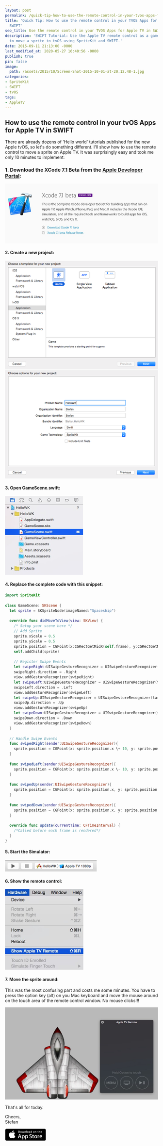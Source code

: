 ```yaml
---
layout: post
permalink: /quick-tip-how-to-use-the-remote-control-in-your-tvos-apps-for-apple-tv-in-swift/
title: 'Quick Tip: How to use the remote control in your TVOS Apps for Apple TV in
  SWIFT'
seo_title: Use the remote control in your TVOS Apps for Apple TV in SWIFT
description: 'SWIFT Tutorial: Use the Apple TV remote control as a game controller
  to move a sprite in tvOS using SpriteKit and SWIFT.'
date: 2015-09-11 21:13:00 -0000
last_modified_at: 2020-05-27 16:40:56 -0000
publish: true
pin: false
image:
  path: /assets/2015/10/Screen-Shot-2015-10-01-at-20.12.48-1.jpg
categories:
- SpriteKit
- SWIFT
- tvOS
tags:
- AppleTV
---
```

## How to use the remote control in your tvOS Apps for Apple TV in SWIFT

There are already dozens of 'Hello world' tutorials published for the new Apple tvOS, so let's do something different. I'll show how to use the remote control to move a sprite on Apple TV. It was surprisingly easy and took me only 10 minutes to implement:

### 1. Download the XCode 7.1 Beta from the [Apple Developer Portal](https://developer.apple.com/xcode/download/):

![Download XCode 7.1 Beta](/assets/2015/09/Screen-Shot-2015-09-11-at-00.01.17-1.jpg)

#### 2. Create a new project:

![tvOS Create new project](/assets/2015/09/Screen-Shot-2015-09-10-at-23.59.18.png) ![Create tvOS project](/assets/2015/09/Screen-Shot-2015-09-11-at-00.06.33.png)

#### 3. Open GameScene.swift:

![Create tvOS SpriteKit scene](/assets/2015/09/Screen-Shot-2015-09-11-at-00.03.18-1.jpg)

#### 4. Replace the complete code with this snippet:

```swift
import SpriteKit

class GameScene: SKScene {
  let sprite = SKSpriteNode(imageNamed:"Spaceship")

  override func didMoveToView(view: SKView) {
    /* Setup your scene here */
    // Add Sprite
    sprite.xScale = 0.5
    sprite.yScale = 0.5
    sprite.position = CGPoint(x:CGRectGetMidX(self.frame), y:CGRectGetMidY(self.frame))
    self.addChild(sprite)

    // Register Swipe Events
    let swipeRight:UISwipeGestureRecognizer = UISwipeGestureRecognizer(target: self, action: Selector("swipedRight:"))
    swipeRight.direction = .Right
    view.addGestureRecognizer(swipeRight)
    let swipeLeft:UISwipeGestureRecognizer = UISwipeGestureRecognizer(target: self, action: Selector("swipedLeft:"))
    swipeLeft.direction = .Left
    view.addGestureRecognizer(swipeLeft)
    let swipeUp:UISwipeGestureRecognizer = UISwipeGestureRecognizer(target: self, action: Selector("swipedUp:"))
    swipeUp.direction = .Up
    view.addGestureRecognizer(swipeUp)
    let swipeDown:UISwipeGestureRecognizer = UISwipeGestureRecognizer(target: self, action: Selector("swipedDown:"))
    swipeDown.direction = .Down
    view.addGestureRecognizer(swipeDown)
  }

  // Handle Swipe Events
  func swipedRight(sender:UISwipeGestureRecognizer){
    sprite.position = CGPoint(x: sprite.position.x \+ 10, y: sprite.position.y)
  }

  func swipedLeft(sender:UISwipeGestureRecognizer){
    sprite.position = CGPoint(x: sprite.position.x \- 10, y: sprite.position.y)
  }

  func swipedUp(sender:UISwipeGestureRecognizer){
    sprite.position = CGPoint(x: sprite.position.x, y: sprite.position.y+10)
  }

  func swipedDown(sender:UISwipeGestureRecognizer){
    sprite.position = CGPoint(x: sprite.position.x, y: sprite.position.y-10)
  }

  override func update(currentTime: CFTimeInterval) {
    /*Called before each frame is rendered*/
  }
}
```

#### 5. Start the Simulator:

![Start tvOS Simulator](/assets/2015/09/Screen-Shot-2015-09-11-at-00.06.44.png)

#### 6. Show the remote control:

![tvOS Simulator Remote Control](/assets/2015/09/Screen-Shot-2015-09-11-at-00.08.32-1.jpg)

#### 7. Move the sprite around:

This was the most confusing part and costs me some minutes. You have to press the option key (alt) on you Mac keyboard and move the mouse around on the touch area of the remote control window. No mouse clicks!!!

![tvOS Simulator and Remote Control](/assets/2015/09/Screen-Shot-2015-09-11-at-00.08.58-1.jpg)

That's all for today.

Cheers,  
Stefan

[![AppStore](/assets/2015/11/AppStore1.png)](https://itunes.apple.com/us/developer/stefan-josten/id949662361)
